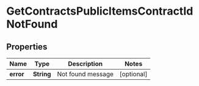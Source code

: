 
# GetContractsPublicItemsContractIdNotFound

## Properties
Name | Type | Description | Notes
------------ | ------------- | ------------- | -------------
**error** | **String** | Not found message |  [optional]



